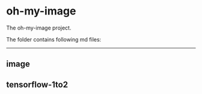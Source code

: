 # oh-my-image

The oh-my-image project.

The folder contains following md files:

---
## image

## tensorflow-1to2

